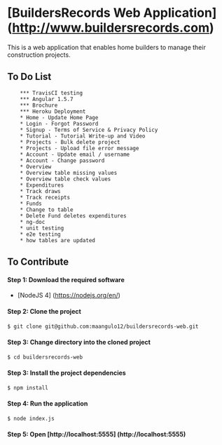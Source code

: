 # [BuildersRecords Web Application] (http://www.buildersrecords.com)

This is a web application that enables home builders to
manage their construction projects.

## To Do List
```
    *** TravisCI testing
    *** Angular 1.5.7
    *** Brochure
    *** Heroku Deployment
    * Home - Update Home Page
    * Login - Forgot Password
    * Signup - Terms of Service & Privacy Policy
    * Tutorial - Tutorial Write-up and Video
    * Projects - Bulk delete project
    * Projects - Upload file error message
    * Account - Update email / username
    * Account - Change password
    * Overview
    * Overview table missing values
    * Overview table check values
    * Expenditures
    * Track draws
    * Track receipts
    * Funds
    * Change to table
    * Delete Fund deletes expenditures
    * ng-doc
    * unit testing
    * e2e testing
    * how tables are updated
```

## To Contribute

#### Step 1: Download the required software

+ [NodeJS 4] (https://nodejs.org/en/)

#### Step 2: Clone the project
>
```bash
$ git clone git@github.com:maangulo12/buildersrecords-web.git
```

#### Step 3: Change directory into the cloned project
>
```bash
$ cd buildersrecords-web
```

#### Step 3: Install the project dependencies
>
```bash
$ npm install  
```

#### Step 4: Run the application
>
```bash
$ node index.js    
```

#### Step 5: Open [http://localhost:5555] (http://localhost:5555)
